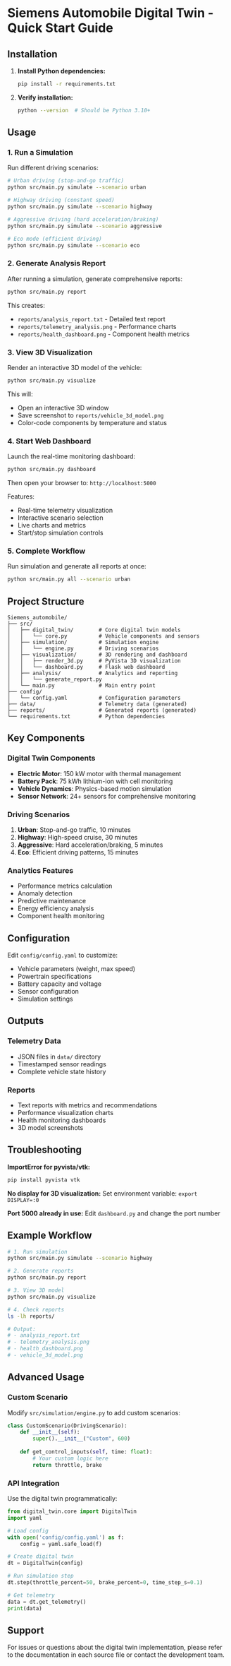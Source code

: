 # Siemens Automobile Digital Twin - Quick Start Guide

## Installation

1. **Install Python dependencies:**
   ```bash
   pip install -r requirements.txt
   ```

2. **Verify installation:**
   ```bash
   python --version  # Should be Python 3.10+
   ```

## Usage

### 1. Run a Simulation

Run different driving scenarios:

```bash
# Urban driving (stop-and-go traffic)
python src/main.py simulate --scenario urban

# Highway driving (constant speed)
python src/main.py simulate --scenario highway

# Aggressive driving (hard acceleration/braking)
python src/main.py simulate --scenario aggressive

# Eco mode (efficient driving)
python src/main.py simulate --scenario eco
```

### 2. Generate Analysis Report

After running a simulation, generate comprehensive reports:

```bash
python src/main.py report
```

This creates:
- `reports/analysis_report.txt` - Detailed text report
- `reports/telemetry_analysis.png` - Performance charts
- `reports/health_dashboard.png` - Component health metrics

### 3. View 3D Visualization

Render an interactive 3D model of the vehicle:

```bash
python src/main.py visualize
```

This will:
- Open an interactive 3D window
- Save screenshot to `reports/vehicle_3d_model.png`
- Color-code components by temperature and status

### 4. Start Web Dashboard

Launch the real-time monitoring dashboard:

```bash
python src/main.py dashboard
```

Then open your browser to: `http://localhost:5000`

Features:
- Real-time telemetry visualization
- Interactive scenario selection
- Live charts and metrics
- Start/stop simulation controls

### 5. Complete Workflow

Run simulation and generate all reports at once:

```bash
python src/main.py all --scenario urban
```

## Project Structure

```
Siemens_automobile/
├── src/
│   ├── digital_twin/        # Core digital twin models
│   │   └── core.py          # Vehicle components and sensors
│   ├── simulation/          # Simulation engine
│   │   └── engine.py        # Driving scenarios
│   ├── visualization/       # 3D rendering and dashboard
│   │   ├── render_3d.py     # PyVista 3D visualization
│   │   └── dashboard.py     # Flask web dashboard
│   ├── analysis/            # Analytics and reporting
│   │   └── generate_report.py
│   └── main.py              # Main entry point
├── config/
│   └── config.yaml          # Configuration parameters
├── data/                    # Telemetry data (generated)
├── reports/                 # Generated reports (generated)
└── requirements.txt         # Python dependencies
```

## Key Components

### Digital Twin Components
- **Electric Motor**: 150 kW motor with thermal management
- **Battery Pack**: 75 kWh lithium-ion with cell monitoring
- **Vehicle Dynamics**: Physics-based motion simulation
- **Sensor Network**: 24+ sensors for comprehensive monitoring

### Driving Scenarios
1. **Urban**: Stop-and-go traffic, 10 minutes
2. **Highway**: High-speed cruise, 30 minutes
3. **Aggressive**: Hard acceleration/braking, 5 minutes
4. **Eco**: Efficient driving patterns, 15 minutes

### Analytics Features
- Performance metrics calculation
- Anomaly detection
- Predictive maintenance
- Energy efficiency analysis
- Component health monitoring

## Configuration

Edit `config/config.yaml` to customize:
- Vehicle parameters (weight, max speed)
- Powertrain specifications
- Battery capacity and voltage
- Sensor configuration
- Simulation settings

## Outputs

### Telemetry Data
- JSON files in `data/` directory
- Timestamped sensor readings
- Complete vehicle state history

### Reports
- Text reports with metrics and recommendations
- Performance visualization charts
- Health monitoring dashboards
- 3D model screenshots

## Troubleshooting

**ImportError for pyvista/vtk:**
```bash
pip install pyvista vtk
```

**No display for 3D visualization:**
Set environment variable: `export DISPLAY=:0`

**Port 5000 already in use:**
Edit `dashboard.py` and change the port number

## Example Workflow

```bash
# 1. Run simulation
python src/main.py simulate --scenario highway

# 2. Generate reports
python src/main.py report

# 3. View 3D model
python src/main.py visualize

# 4. Check reports
ls -lh reports/

# Output:
# - analysis_report.txt
# - telemetry_analysis.png
# - health_dashboard.png
# - vehicle_3d_model.png
```

## Advanced Usage

### Custom Scenario
Modify `src/simulation/engine.py` to add custom scenarios:

```python
class CustomScenario(DrivingScenario):
    def __init__(self):
        super().__init__("Custom", 600)
    
    def get_control_inputs(self, time: float):
        # Your custom logic here
        return throttle, brake
```

### API Integration
Use the digital twin programmatically:

```python
from digital_twin.core import DigitalTwin
import yaml

# Load config
with open('config/config.yaml') as f:
    config = yaml.safe_load(f)

# Create digital twin
dt = DigitalTwin(config)

# Run simulation step
dt.step(throttle_percent=50, brake_percent=0, time_step_s=0.1)

# Get telemetry
data = dt.get_telemetry()
print(data)
```

## Support

For issues or questions about the digital twin implementation, please refer to the documentation in each source file or contact the development team.
